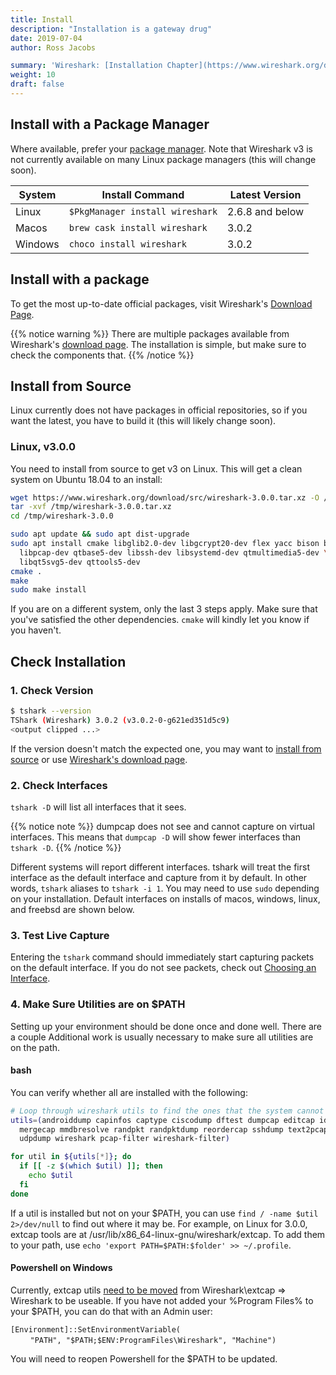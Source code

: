 ```yaml
---
title: Install
description: "Installation is a gateway drug"
date: 2019-07-04
author: Ross Jacobs

summary: 'Wireshark: [Installation Chapter](https://www.wireshark.org/docs/wsug_html_chunked/ChapterBuildInstall.html)'
weight: 10
draft: false
---
```


## Install with a Package Manager

Where available, prefer your [package manager](https://en.wikipedia.org/wiki/Package_manager). Note that Wireshark v3 is not currently available on many Linux package managers (this will change soon).

| System  | Install Command                 | Latest Version |
|---------|---------------------------------|-----------------|
| Linux   | `$PkgManager install wireshark` | 2.6.8 and below |
| Macos   | `brew cask install wireshark`   | 3.0.2           |
| Windows | `choco install wireshark`       | 3.0.2           |

## Install with a package

To get the most up-to-date official packages, visit Wireshark's [Download Page](https://www.wireshark.org/download.html).

{{% notice warning %}}
There are multiple packages available from Wireshark's [download page](https://www.wireshark.org/download.html). The installation is simple, but make sure to check the components that. 
{{% /notice %}}

## Install from Source

Linux currently does not have packages in official repositories, so if you want the latest, you have to build it (this will likely change soon).

### Linux, v3.0.0

You need to install from source to get v3 on Linux. This will get a clean system on Ubuntu
18.04 to an install:

```bash
wget https://www.wireshark.org/download/src/wireshark-3.0.0.tar.xz -O /tmp/wireshark-3.0.0.tar.xz
tar -xvf /tmp/wireshark-3.0.0.tar.xz
cd /tmp/wireshark-3.0.0

sudo apt update && sudo apt dist-upgrade
sudo apt install cmake libglib2.0-dev libgcrypt20-dev flex yacc bison byacc \
  libpcap-dev qtbase5-dev libssh-dev libsystemd-dev qtmultimedia5-dev \
  libqt5svg5-dev qttools5-dev
cmake .
make
sudo make install
```

If you are on a different system, only the last 3 steps apply. Make sure that
you've satisfied the other dependencies. `cmake` will kindly let you know if you
haven't.

## Check Installation

### 1. Check Version

```bash
$ tshark --version
TShark (Wireshark) 3.0.2 (v3.0.2-0-g621ed351d5c9)
<output clipped ...>
```

If the version doesn't match the expected one, you may want to
[install from source](#install-from-source) or use [Wireshark's download page](https://www.wireshark.org/download.html).

### 2. Check Interfaces

`tshark -D` will list all interfaces that it sees.

{{% notice note %}}
dumpcap does not see and cannot capture on virtual interfaces. This means that `dumpcap -D` will show fewer interfaces than `tshark -D`.
{{% /notice %}}

Different systems will report different interfaces. tshark will treat the first interface as the default interface and capture from it by default.
In other words, `tshark` aliases to `tshark -i 1`. You may need to use `sudo` depending on your installation.
Default interfaces on installs of macos, windows, linux, and freebsd are shown below.

### 3. Test Live Capture

Entering the `tshark` command should immediately start capturing packets on the default interface. If you do
not see packets, check out [Choosing an Interface](/capture/sources).

### 4. Make Sure Utilities are on $PATH

Setting up your environment should be done once and done well. There are a couple
Additional work is usually necessary to make sure all utilities are on the path.

#### bash

You can verify whether all are installed with the following:

```bash
# Loop through wireshark utils to find the ones that the system cannot
utils=(androiddump capinfos captype ciscodump dftest dumpcap editcap idl2wrs
  mergecap mmdbresolve randpkt randpktdump reordercap sshdump text2pcap tshark
  udpdump wireshark pcap-filter wireshark-filter)

for util in ${utils[*]}; do
  if [[ -z $(which $util) ]]; then
    echo $util
  fi
done
```

If a util is installed but not on your $PATH, you can use `find / -name $util 2>/dev/null`
to find out where it may be. For example, on Linux for 3.0.0, extcap tools are
at /usr/lib/x86_64-linux-gnu/wireshark/extcap. To add them to your path, use
`echo 'export PATH=$PATH:$folder' >> ~/.profile`.

#### Powershell on Windows

Currently, extcap utils [need to be
moved](https://www.wireshark.org/lists/wireshark-dev/201608/msg00161.html) from Wireshark\\extcap => Wireshark
to be useable. If you have not added your %Program Files% to your $PATH, you can
do that with an Admin user:

`[Environment]::SetEnvironmentVariable(`  
&nbsp;&nbsp;&nbsp;&nbsp;&nbsp;&nbsp;&nbsp;&nbsp;`"PATH", "$PATH;$ENV:ProgramFiles\Wireshark", "Machine")`

You will need to reopen Powershell for the $PATH to be updated.
